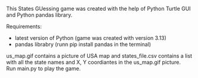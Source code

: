 This States GUessing game was created with the help of Python Turtle GUI and Python pandas library. 

Requirements:
- latest version of Python (game was created with version 3.13)
- pandas librabry (runn pip install pandas in the terminal)

us_map.gif contains a picture of USA map and states_file.csv contains a list with all the state names and X, Y coordiantes in the us_map.gif picture.  
Run main.py to play the game.
